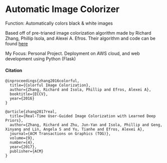 # Automatic Image Colorizer



Function: Automatically colors black & white images

Based off of pre-trianed image colorization algorithm made by Richard Zhang, Phillip Isola, and Alexei A. Efros. Their algorithm and code can be found [here](https://github.com/richzhang/colorization)

My Focus: Personal Project. Deployment on AWS cloud, and web development using Python (Flask)

#### Citation

```
@inproceedings{zhang2016colorful,
  title={Colorful Image Colorization},
  author={Zhang, Richard and Isola, Phillip and Efros, Alexei A},
  booktitle={ECCV},
  year={2016}
}

@article{zhang2017real,
  title={Real-Time User-Guided Image Colorization with Learned Deep Priors},
  author={Zhang, Richard and Zhu, Jun-Yan and Isola, Phillip and Geng, Xinyang and Lin, Angela S and Yu, Tianhe and Efros, Alexei A},
  journal={ACM Transactions on Graphics (TOG)},
  volume={9},
  number={4},
  year={2017},
  publisher={ACM}
}
```